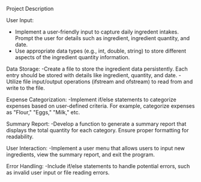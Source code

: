 Project Description

User Input:
- Implement a user-friendly input to capture daily ingredent intakes. Prompt the user for details such as ingredient, ingredient quantity, and date.
- Use appropriate data types (e.g., int, double, string) to store different aspects of the ingredient quantity information.

Data Storage:
-Create a file to store the ingredient data persistently. Each entry should be stored with details like ingredient, quantity, and date.
-Utilize file input/output operations (ifstream and ofstream) to read from and write to the file.

 Expense Categorization:
 -Implement if/else statements to categorize expenses based on user-defined criteria. For example, categorize expenses as "Flour," "Eggs," "Milk," etc.

 Summary Report:
 -Develop a function to generate a summary report that displays the total quantity for each category. Ensure proper formatting for readability.
 
 User Interaction:
 -Implement a user menu that allows users to input new ingredients, view the summary report, and exit the program.

 Error Handling:
 -Include if/else statements to handle potential errors, such as invalid user input or file reading errors.



 

  
